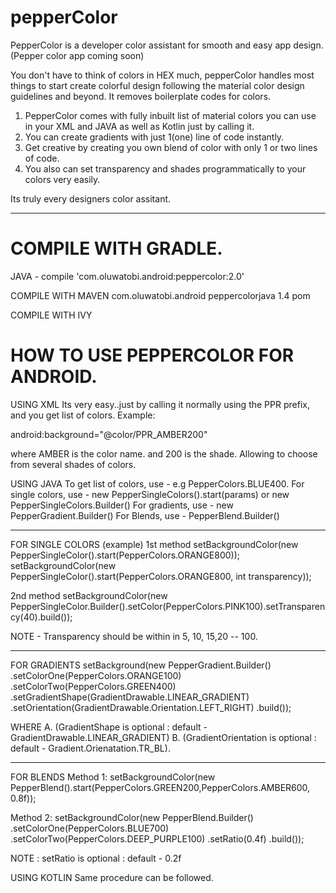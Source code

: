 # pepperColor
PepperColor is a developer color assistant for smooth and easy app design. (Pepper color app coming soon)

You don't have to think of colors in HEX much, pepperColor handles most things to start create colorful design
following the material color design guidelines and beyond. It removes boilerplate codes for colors. 

1. PepperColor comes with fully inbuilt list of material colors you can use in your XML and JAVA as well as Kotlin
just by calling it.
2. You can create gradients with just 1(one) line of code instantly.
3. Get creative by creating you own blend of color with only 1 or two lines of code.
4. You also can set transparency and shades programmatically to your colors very easily.

Its truly every designers color assitant.

**********************************
# COMPILE WITH GRADLE.

JAVA - compile 'com.oluwatobi.android:peppercolor:2.0'

 COMPILE WITH MAVEN
<dependency>
  <groupId>com.oluwatobi.android</groupId>
  <artifactId>peppercolorjava</artifactId>
  <version>1.4</version>
  <type>pom</type>
</dependency>

 COMPILE WITH IVY
<dependency org='com.oluwatobi.android' name='peppercolorjava' rev='1.4'>
  <artifact name='peppercolorjava' ext='pom' ></artifact>
</dependency>

# HOW TO USE PEPPERCOLOR FOR ANDROID.

USING XML
Its very easy..just by calling it normally using the PPR prefix, and you get list of colors.
Example:

 android:background="@color/PPR_AMBER200"

where AMBER is the color name. and 200 is the shade. Allowing to choose from several shades of colors.

 USING JAVA
To get list of colors, use - e.g PepperColors.BLUE400.
For single colors, use - new PepperSingleColors().start(params) or new PepperSingleColors.Builder()
For gradients, use - new PepperGradient.Builder()
For Blends, use -  PepperBlend.Builder()

**********************
FOR SINGLE COLORS (example)
1st method
setBackgroundColor(new PepperSingleColor().start(PepperColors.ORANGE800)); 
setBackgroundColor(new PepperSingleColor().start(PepperColors.ORANGE800, int transparency));

2nd method
setBackgroundColor(new PepperSingleColor.Builder().setColor(PepperColors.PINK100).setTransparency(40).build());


NOTE - Transparency should be within in 5, 10, 15,20 -- 100.

******************************
FOR GRADIENTS 
setBackground(new PepperGradient.Builder()
                            .setColorOne(PepperColors.ORANGE100)
                            .setColorTwo(PepperColors.GREEN400)
                            .setGradientShape(GradientDrawable.LINEAR_GRADIENT)
                            .setOrientation(GradientDrawable.Orientation.LEFT_RIGHT)
                            .build());

WHERE A. (GradientShape is optional : default - GradientDrawable.LINEAR_GRADIENT)
      B. (GradientOrientation is optional : default - Gradient.Orienatation.TR_BL).

*******************************
FOR BLENDS
Method 1:
setBackgroundColor(new PepperBlend().start(PepperColors.GREEN200,PepperColors.AMBER600, 0.8f));

Method 2:
setBackgroundColor(new PepperBlend.Builder()
.setColorOne(PepperColors.BLUE700)
.setColorTwo(PepperColors.DEEP_PURPLE100)
.setRatio(0.4f)
.build());

NOTE : setRatio is optional : default - 0.2f

USING KOTLIN
Same procedure can be followed.








